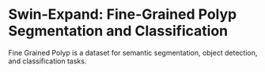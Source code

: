 # Swin-Expand: Fine-Grained Polyp Segmentation and Classification

Fine Grained Polyp is a dataset for semantic segmentation, object detection, and classification tasks.